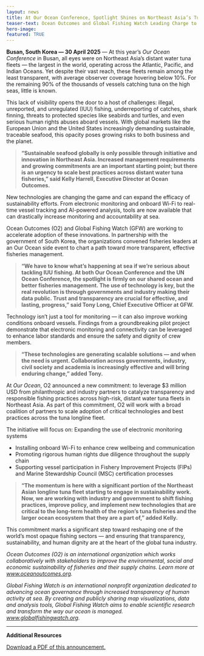 ```yaml
---
layout: news
title: At Our Ocean Conference, Spotlight Shines on Northeast Asia’s Tuna Fleets
teaser-text: Ocean Outcomes and Global Fishing Watch Leading Charge to Modernize High-Risk Tuna Fleets with Cutting-Edge Technologies
hero-image: 
featured: TRUE
---
```


**Busan, South Korea — 30 April 2025** — At this year’s *Our Ocean Conference* in Busan, all eyes were on Northeast Asia’s distant water tuna fleets — the largest in the world, operating across the Atlantic, Pacific, and Indian Oceans. Yet despite their vast reach, these fleets remain among the least transparent, with average observer coverage hovering below 10%. For the remaining 90% of the thousands of vessels catching tuna on the high seas, little is known.

This lack of visibility opens the door to a host of challenges: illegal, unreported, and unregulated (IUU) fishing, underreporting of catches, shark finning, threats to protected species like seabirds and turtles, and even serious human rights abuses aboard vessels. With global markets like the European Union and the United States increasingly demanding sustainable, traceable seafood, this opacity poses growing risks to both business and the planet.

>**“Sustainable seafood globally is only possible through initiative and innovation in Northeast Asia. Increased management requirements and growing commitments are an important starting point; but there is an urgency to scale best practices across distant water tuna fisheries,” said Kelly Harrell, Executive Director at Ocean Outcomes.**

New technologies are changing the game and can expand the efficacy of sustainability efforts. From electronic monitoring and onboard Wi-Fi to real-time vessel tracking and AI-powered analysis, tools are now available that can drastically increase monitoring and accountability at sea.

Ocean Outcomes (O2) and Global Fishing Watch (GFW) are working to accelerate adoption of these innovations. In partnership with the government of South Korea, the organizations convened fisheries leaders at an Our Ocean side event to chart a path toward more transparent, effective fisheries management.

>**“We have to know what’s happening at sea if we’re serious about tackling IUU fishing. At both Our Ocean Conference and the UN Ocean Conference, the spotlight is firmly on our shared ocean and better fisheries management. The use of technology is key, but the real revolution is through governments and industry making their data public. Trust and transparency are crucial for effective, and lasting, progress,” said Tony Long, Chief Executive Officer at GFW.**

Technology isn’t just a tool for monitoring — it can also improve working conditions onboard vessels. Findings from a groundbreaking pilot project demonstrate that electronic monitoring and connectivity can be leveraged to enhance labor standards and ensure the safety and dignity of crew members.

>**“These technologies are generating scalable solutions — and when the need is urgent. Collaboration across governments, industry, civil society and academia is increasingly effective and will bring enduring change,” added Tony.**

At *Our Ocean*, O2 announced a new commitment: to leverage $3 million USD from philanthropic and industry partners to catalyze transparency and responsible fishing practices across high-risk, distant water tuna fleets in Northeast Asia.
As part of this commitment, O2 will work with a broad coalition of partners to scale adoption of critical technologies and best practices across the tuna longline fleet. 

The initiative will focus on:
Expanding the use of electronic monitoring systems
 * Installing onboard Wi-Fi to enhance crew wellbeing and communication
 * Promoting rigorous human rights due diligence throughout the supply chain
 * Supporting vessel participation in Fishery Improvement Projects (FIPs) and Marine Stewardship Council (MSC) certification processes

>**“The momentum is here with a significant portion of the Northeast Asian longline tuna fleet starting to engage in sustainability work. Now, we are working with industry and government to shift fishing practices, improve policy, and implement new technologies that are critical to the long-term health of the region’s tuna fisheries and the larger ocean ecosystem that they are a part of,” added Kelly.**

This commitment marks a significant step toward reshaping one of the world’s most opaque fishing sectors — and ensuring that transparency, sustainability, and human dignity are at the heart of the global tuna industry.

*Ocean Outcomes (O2) is an international organization which works collaboratively with stakeholders to improve the environmental, social and economic sustainability of fisheries and their supply chains. Learn more at www.oceanoutcomes.org.*

*Global Fishing Watch is an international nonprofit organization dedicated to advancing ocean governance through increased transparency of human activity at sea. By creating and publicly sharing map visualizations, data and analysis tools, Global Fishing Watch aims to enable scientific research and transform the way our ocean is managed. www.globalfishingwatch.org.*

----

**Additional Resources**

[Download a PDF of this announcement.](https://s3.us-west-2.amazonaws.com/staticassets.oceanoutcomes.org/supporting+documents/Ocean+Outcomes+and+Global+Fishing+Watch+Our+Ocean+2025+Press+Release.docx.pdf)
